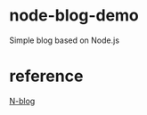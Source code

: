# node-blog-demo
Simple blog based on Node.js

# reference

[N-blog](https://github.com/nswbmw/N-blog)
